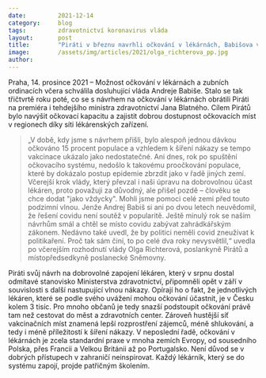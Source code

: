 ```yaml
---
date:         2021-12-14
category:     blog
tags:         zdravotnictví koronavirus vláda
layout:       post
title:        "Piráti v březnu navrhli očkování v lékárnách, Babišova vláda jej schválila včera"
image:        /assets/img/articles/2021/olga_richterova_pp.jpg
author:       
---
```

 
Praha, 14. prosince 2021 – Možnost očkování v lékárnách a zubních ordinacích včera schválila dosluhující vláda Andreje Babiše. Stalo se tak třičtvrtě roku poté, co se s návrhem na očkování v lékárnách obrátili Piráti na premiéra i tehdejšího ministra zdravotnictví Jana Blatného. Cílem Pirátů bylo navýšit očkovací kapacitu a zajistit dobrou dostupnost očkovacích míst v regionech díky síti lékárenských zařízení.

> „V době, kdy jsme s návrhem přišli, bylo alespoň jednou dávkou očkováno 15 procent populace a vzhledem k šíření nákazy se tempo vakcinace ukázalo jako nedostatečné. Ani dnes, rok po spuštění očkovacího systému, nedošlo k takovému proočkování populace, které by dokázalo postup epidemie zbrzdit jako v řadě jiných zemí. Včerejší krok vlády, který převzal i naši úpravu na dobrovolnou účast lékáren, proto považuji za důvodný, ale přišel pozdě – člověku se chce dodat "jako vždycky". Mohli jsme pomoci celé zemi před touto podzimní vlnou. Jenže Andrej Babiš si ani po dvou letech neuvědomil, že řešení covidu není soutěž v popularitě. Ještě minulý rok se našim návrhům smál a chtěl se místo covidu zabývat zahrádkářským zákonem. Nedávno také uvedl, že by politici neměli covid zneužívat k politikaření. Proč tak sám činí, to po celé dva roky nevysvětlil,“ uvedla po včerejším rozhodnutí vlády Olga Richterová, poslankyně Pirátů a místopředsedkyně poslanecké Sněmovny.

Piráti svůj návrh na dobrovolné zapojení lékáren, který v srpnu dostal odmítavé stanovisko Ministerstva zdravotnictví, připomněli opět v září v souvislosti s další nastupující vlnou nákazy. Opírají ho o fakt, že jednotlivých lékáren, které se podle svého uvážení mohou očkování účastnit, je v Česku kolem 3 tisíc. Pro mnoho občanů je tedy snazší podstoupit očkování právě tam než cestovat do měst a zdravotních center. Zároveň hustější síť vakcinačních míst znamená lepší rozprostření zájemců, méně shlukování, a tedy i méně příležitostí k šíření nákazy. V neposlední řadě, očkování v lékárnách je zcela standardní praxe v mnoha zemích Evropy, od sousedního Polska, přes Francii a Velkou Británii až po Portugalsko. Není důvod se v dobrých přístupech v zahraničí neinspirovat. Každý lékárník, který se do systému zapojí, projde patřičným školením.
